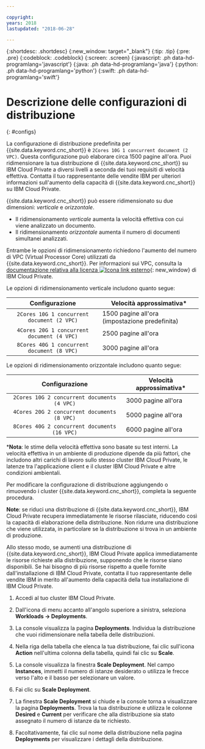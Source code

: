 ```yaml
---

copyright:
years: 2018
lastupdated: "2018-06-28"

---
```


{:shortdesc: .shortdesc}
{:new_window: target="_blank"}
{:tip: .tip}
{:pre: .pre}
{:codeblock: .codeblock}
{:screen: .screen}
{:javascript: .ph data-hd-programlang='javascript'}
{:java: .ph data-hd-programlang='java'}
{:python: .ph data-hd-programlang='python'}
{:swift: .ph data-hd-programlang='swift'}

# Descrizione delle configurazioni di distribuzione
{: #configs}

La configurazione di distribuzione predefinita per {{site.data.keyword.cnc_short}} è `2Cores 10G 1 concurrent document (2 VPC)`. Questa configurazione può elaborare circa 1500 pagine all'ora. Puoi ridimensionare la tua distribuzione di {{site.data.keyword.cnc_short}} su IBM Cloud Private a diversi livelli a seconda dei tuoi requisiti di velocità effettiva. Contatta il tuo rappresentante delle vendite IBM per ulteriori informazioni sull'aumento della capacità di {{site.data.keyword.cnc_short}} su IBM Cloud Private.

{{site.data.keyword.cnc_short}} può essere ridimensionato su due dimensioni: _verticale_ e _orizzontale_.

 - Il ridimensionamento _verticale_ aumenta la velocità effettiva con cui viene analizzato un documento.
 - Il ridimensionamento _orizzontale_ aumenta il numero di documenti simultanei analizzati.

Entrambe le opzioni di ridimensionamento richiedono l'aumento del numero di VPC (Virtual Processor Core) utilizzati da {{site.data.keyword.cnc_short}}. Per informazioni sui VPC, consulta la [documentazione relativa alla licenza ![Icona link esterno](../../icons/launch-glyph.svg "Icona link esterno")](https://www.ibm.com/support/knowledgecenter/SSBS6K_2.1.0/manage_cluster/licensing.html){: new_window} di IBM Cloud Private.

Le opzioni di ridimensionamento verticale includono quanto segue:

| Configurazione                             |Velocità approssimativa*         |
|:-----------------------------------------:|--------------------------------|
|`2Cores 10G 1 concurrent document (2 VPC)` |1500 pagine all'ora (impostazione predefinita)   |
|`4Cores 20G 1 concurrent document (4 VPC)` |2500 pagine all'ora             |
|`8Cores 40G 1 concurrent document (8 VPC)` |3000 pagine all'ora             |

Le opzioni di ridimensionamento orizzontale includono quanto segue:

| Configurazione                               |Velocità approssimativa*         |
|:-------------------------------------------:|--------------------------------|
|`2Cores 10G 2 concurrent documents (4 VPC)`  |3000 pagine all'ora             |
|`4Cores 20G 2 concurrent documents (8 VPC)`  |5000 pagine all'ora             |
|`8Cores 40G 2 concurrent documents (16 VPC)` |6000 pagine all'ora             |

\***Nota**: le stime della velocità effettiva sono basate su test interni. La velocità effettiva in un ambiente di produzione dipende da più fattori, che includono altri carichi di lavoro sullo stesso cluster IBM Cloud Private, le latenze tra l'applicazione client e il cluster IBM Cloud Private e altre condizioni ambientali.

Per modificare la configurazione di distribuzione aggiungendo o rimuovendo i cluster {{site.data.keyword.cnc_short}}, completa la seguente procedura.

**Note**: se riduci una distribuzione di {{site.data.keyword.cnc_short}}, IBM Cloud Private recupera immediatamente le risorse rilasciate, riducendo così la capacità di elaborazione della distribuzione. Non ridurre una distribuzione che viene utilizzata, in particolare se la distribuzione si trova in un ambiente di produzione.
	
Allo stesso modo, se aumenti una distribuzione di {{site.data.keyword.cnc_short}}, IBM Cloud Private applica immediatamente le risorse richieste alla distribuzione, supponendo che le risorse siano disponibili. Se hai bisogno di più risorse rispetto a quelle fornite dall'installazione di IBM Cloud Private, contatta il tuo rappresentante delle vendite IBM in merito all'aumento della capacità della tua installazione di IBM Cloud Private.

  1. Accedi al tuo cluster IBM Cloud Private.

  1. Dall'icona di menu accanto all'angolo superiore a sinistra, seleziona **Workloads -> Deployments**.
  
  1. La console visualizza la pagina **Deployments**. Individua la distribuzione che vuoi ridimensionare nella tabella delle distribuzioni.
  
  1. Nella riga della tabella che elenca la tua distribuzione, fai clic sull'icona **Action** nell'ultima colonna della tabella, quindi fai clic su **Scale**.
  
  1. La console visualizza la finestra **Scale Deployment**. Nel campo **Instances**, immetti il numero di istanze desiderato o utilizza le frecce verso l'alto e il basso per selezionare un valore.
  
  1. Fai clic su **Scale Deployment**.
  
  1. La finestra **Scale Deployment** si chiude e la console torna a visualizzare la pagina **Deployments**. Trova la tua distribuzione e utilizza le colonne **Desired** e **Current** per verificare che alla distribuzione sia stato assegnato il numero di istanze da te richiesto.
  
  1. Facoltativamente, fai clic sul nome della distribuzione nella pagina **Deployments** per visualizzare i dettagli della distribuzione.
  
  

